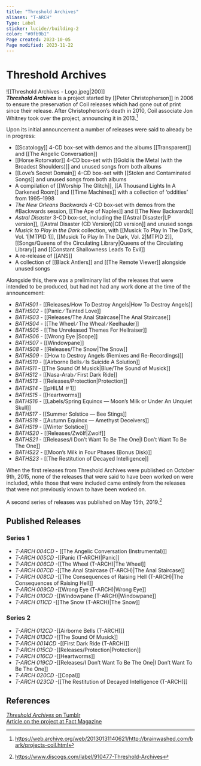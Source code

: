 ```yaml
---
title: "Threshold Archives"
aliases: "T-ARCH"
Type: Label
sticker: lucide//building-2
color: "#0fb9b1"
Page created: 2023-10-05
Page modified: 2023-11-22
---
```


# Threshold Archives

![[Threshold Archives - Logo.jpeg|200]]  
*__Threshold Archives__* is a project started by [[Peter Christopherson]] in 2006 to ensure the preservation of Coil releases which had gone out of print since their release. After Christopherson’s death in 2010, Coil associate Jon Whitney took over the project, announcing it in 2013.[^1]

Upon its initial announcement a number of releases were said to already be in progress:

- [[Scatology]] 4-CD box-set with demos and the albums [[Transparent]] and [[The Angelic Conversation]]
- [[Horse Rotorvator]] 4-CD box-set with [[Gold is the Metal (with the Broadest Shoulders)]] and unused songs from both albums
- [[Love’s Secret Domain]] 4-CD box-set with [[Stolen and Contaminated Songs]] and unused songs from both albums
- A compilation of [[Worship The Glitch]], [[A Thousand Lights In A Darkened Room]] and [[Time Machines]] with a collection of ‘oddities’ from 1995–1998
- *The New Orleans Backwards* 4-CD box-set with demos from the #Backwards session, [[The Ape of Naples]] and [[The New Backwards]]
- *Astral Disaster* 3-CD box-set, including the [[Astral Disaster|LP version]], [[Astral Disaster (CD Version)|CD version]] and unused songs
- *Musick to Play in the Dark* collection, with [[Musick To Play In The Dark, Vol. 1|MTPID 1]], [[Musick To Play In The Dark, Vol. 2|MTPID 2]], [[Songs/Queens of the Circulating Library|Queens of the Circulating Library]] and [[Constant Shallowness Leads To Evil]]
- A re-release of [[ANS]]
- A collection of [[Black Antlers]] and [[The Remote Viewer]] alongside unused songs

Alongside this, there was a preliminary list of the releases that were intended to be produced, but had not had any work done at the time of the announcement:

- *BATHS01* - [[Releases/How To Destroy Angels|How To Destroy Angels]]
- *BATHS02*  - [[Panic ∕ Tainted Love]]
- *BATHS03*  - [[Releases/The Anal Staircase|The Anal Staircase]]
- *BATHS04* - [[The Wheel ∕ The Wheal ∕ Keelhauler]]
- *BATHS05*  - [[The Unreleased Themes For Hellraiser]]
- *BATHS06* - [[Wrong Eye |Scope]]
- *BATHS07* - [[Windowpane]]
- *BATHS08* - [[Releases/The Snow|The Snow]]
- *BATHS09* - [[How to Destroy Angels (Remixes and Re-Recordings)]]
- *BATHS10* - [[Airborne Bells ∕ Is Suicide A Solution]]
- *BATHS11* - [[The Sound Of Musick|Blue/The Sound of Musick]]
- *BATHS12* - [[Nasa-Arab ∕ First Dark Ride]]
- *BATHS13* - [[Releases/Protection|Protection]]
- *BATHS14* - [[pHILM ＃1]]
- *BATHS15* - [[Heartworms]]
- *BATHS16* - [[Labels/Spring Equinox — Moon’s Milk or Under An Unquiet Skull]]
- *BATHS17* - [[Summer Solstice — Bee Stings]]
- *BATHS18* - [[Autumn Equinox — Amethyst Deceivers]]
- *BATHS19* - [[Winter Solstice]]
- *BATHS20* - [[Releases/Zwölf|Zwolf]]
- *BATHS21* - [[Releases/I Don’t Want To Be The One|I Don’t Want To Be The One]]
- *BATHS22* - [[Moon’s Milk in Four Phases (Bonus Disk)]]
- *BATHS23* - [[The Restitution of Decayed Intelligence]]

When the first releases from Threshold Archives were published on October 9th, 2015, none of the releases that were said to have been worked on were included, while those that were included came entirely from the releases that were not previously known to have been worked on.

A second series of releases was published on May 15th, 2019.[^2]

## Published Releases

### Series 1

- *T-ARCH 004CD* - [[The Angelic Conversation (Instrumental)]]
- *T-ARCH 005CD* -[[Panic (T-ARCH)|Panic]]
- *T-ARCH 006CD* -[[The Wheel (T-ARCH)|The Wheel]]
- *T-ARCH 007CD* -[[The Anal Staircase (T-ARCH)|The Anal Staircase]]
- *T-ARCH 008CD* -[[The Consequences of Raising Hell (T-ARCH)|The Consequences of Raising Hell]]
- *T-ARCH 009CD* -[[Wrong Eye (T-ARCH)|Wrong Eye]]
- *T-ARCH 010CD* -[[Windowpane (T-ARCH)|Windowpane]]
- *T-ARCH 011CD* -[[The Snow (T-ARCH)|The Snow]]

### Series 2

- *T-ARCH 012CD* -[[Airborne Bells (T-ARCH)]]
- *T-ARCH 013CD* -[[The Sound Of Musick]]
- *T-ARCH 0014CD* -[[First Dark Ride (T-ARCH)]]
- *T-ARCH 015CD* -[[Releases/Protection|Protection]]
- *T-ARCH 016CD* -[[Heartworms]]
- *T-ARCH 019CD* -[[Releases/I Don’t Want To Be The One|I Don’t Want To Be The One]]
- *T-ARCH 020CD* -[[Copal]]
- *T-ARCH 023CD* -[[The Restitution of Decayed Intelligence (T-ARCH)]]

## References

[*Threshold Archives* on Tumblr](https://www.tumblr.com/thresholdarchives)  
[Article on the project at Fact Magazine](https://www.factmag.com/2015/10/14/coils-reissues-through-threshold-archives/)

[^1]: <https://web.archive.org/web/20130131140621/http://brainwashed.com/bark/projects-coil.html>
[^2]: <https://www.discogs.com/label/910477-Threshold-Archives>
